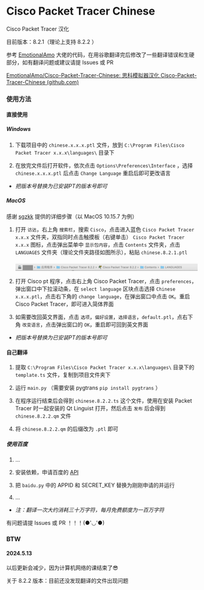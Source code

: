 # Cisco Packet Tracer Chinese
Cisco Packet Tracer 汉化

目前版本：8.2.1（理论上支持 8.2.2 ）

参考 [EmotionalAmo](https://github.com/EmotionalAmo) 大佬的代码，在用谷歌翻译完后修改了一些翻译错误和生硬部分，如有翻译问题或建议请提 Issues 或 PR

[EmotionalAmo/Cisco-Packet-Tracer-Chinese: 思科模拟器汉化 Cisco-Packet-Tracer-Chinese (github.com)](https://github.com/EmotionalAmo/Cisco-Packet-Tracer-Chinese/tree/master)

### 使用方法

#### 直接使用

##### Windows

1. 下载项目中的 `chinese.x.x.x.ptl` 文件，放到 `C:\Program Files\Cisco Packet Tracer x.x.x\languages\` 目录下

2. 在放完文件后打开软件，依次点击 `Options\Preferences\Interface` ，选择 `chinese.x.x.x.ptl` 后点击 `Change Language` 重启后即可更改语言

- *把版本号替换为已安装PT的版本号即可*


##### MacOS

感谢 [sgzkk](mailto:sgzkk@qq.com) 提供的详细步骤（以 MacOS 10.15.7 为例）

1. 打开 `访达`，右上角 `搜索栏`，搜索 `Cisco`，点击进入蓝色 `Cisco Packet Tracer x.x.x` 文件夹，双指同时点击触摸板（右键单击） `Cisco Packet Tracer x.x.x` 图标，点击弹出菜单中 `显示包内容`，点击 `Contents` 文件夹，点击 `LANGUAGES` 文件夹（理论文件夹路径如图所示），粘贴 `chinese.8.2.1.ptl`

   ![mac](https://github.com/zryyyy/Cisco-Packet-Tracer-Chinese/blob/main/img/mac.png)

2. 打开 Cisco pt 程序，点击右上角 Cisco Packet Tracer，点击 `preferences`，弹出窗口中下拉滚动条，在 `select language` 区块点击选择 `Chinese x.x.x.ptl`，点击右下角的 `change language`，在弹出窗口中点击 `OK`。重启 Cisco Packet Tracer，即可进入简体界面

3. 如需要改回英文界面，点击 `选项`，`偏好设置`，`选择语言`，`default.ptl`，点右下角 `改变语言`，点击弹出窗口的 `OK`，重启即可回到英文界面

- *把版本号替换为已安装PT的版本号即可*


#### 自己翻译

1. 提取 `C:\Program Files\Cisco Packet Tracer x.x.x\languages\` 目录下的 `template.ts` 文件，复制到项目文件夹下

2. 运行 `main.py` （需要安装 pygtrans `pip install pygtrans` ）

3. 在程序运行结束后会得到 `chinese.8.2.2.ts` 这个文件，使用在安装 Packet Tracer 时一起安装的 Qt Linguist 打开，然后点击 `发布` 后会得到 `chinese.8.2.2.qm` 文件

4. 将 `chinese.8.2.2.qm` 的后缀改为 `.ptl` 即可


##### 使用百度

1. ...

2. 安装依赖，申请百度的 [API](https://api.fanyi.baidu.com/)

3. 把 `baidu.py` 中的 APPID 和 SECRET_KEY 替换为刚刚申请的并运行

4. ...

- *注：翻译一次大约消耗三十万字符，每月免费额度为一百万字符*

有问题请提 Issues 或 PR ！！！(●'◡'●)


### BTW

#### 2024.5.13

以后更新会减少，因为计算机网络的课结束了😎

关于 8.2.2 版本：目前还没发现翻译的文件出现问题